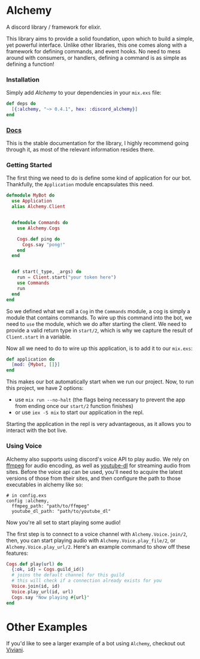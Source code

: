 # Alchemy

A discord library / framework for elixir.

This library aims to provide a solid foundation, upon which to build
a simple, yet powerful interface. Unlike other libraries, this one comes
along with a framework for defining commands, and event hooks. No need
to mess around with consumers, or handlers, defining a command is as simple
as defining a function!


### Installation
Simply add *Alchemy* to your dependencies in your `mix.exs` file:
```elixir
def deps do
  [{:alchemy, "~> 0.4.1", hex: :discord_alchemy}]
end
```

### [Docs](https://hexdocs.pm/discord_alchemy/0.2.0)

This is the stable documentation for the library, I highly recommend going
through it, as most of the relevant information resides there.


### Getting Started
The first thing we need to do is define some kind of application for our bot.
Thankfully, the `Application` module encapsulates this need.
```elixir
defmodule MyBot do
  use Application
  alias Alchemy.Client


  defmodule Commands do
    use Alchemy.Cogs

    Cogs.def ping do
      Cogs.say "pong!"
    end
  end


  def start(_type, _args) do
    run = Client.start("your token here")
    use Commands
    run
  end
end
```
So we defined what we call a `Cog` in the `Commands` module, a cog
is simply a module that contains commands. To wire up this command into the bot,
we need to `use` the module, which we do after starting the client. We need
to provide a valid return type in `start/2`, which is why we capture the result
of `Client.start` in a variable.

Now all we need to do to wire up this application, is to add it to our `mix.exs`:
```elixir
def application do
  [mod: {Mybot, []}]
end
```
This makes our bot automatically start when we run our project.
Now, to run this project, we have 2 options:
 - use `mix run --no-halt` (the flags being necessary to
   prevent the app from ending once our `start/2` function finishes)
 - or use `iex -S mix` to start our application in the repl.

Starting the application in the repl is very advantageous, as it allows
 you to interact with the bot live.

### Using Voice
Alchemy also supports using discord's voice API to play audio.
We rely on [ffmpeg](https://ffmpeg.org/) for audio encoding,
as well as [youtube-dl](https://rg3.github.io/youtube-dl/) for streaming
audio from sites. Before the voice api can be used, you'll need to acquire
the latest versions of those from their sites, and then configure the path
to those executables in alchemy like so:
```
# in config.exs
config :alchemy,
  ffmpeg_path: "path/to/ffmpeg"
  youtube_dl_path: "path/to/youtube_dl"
```

Now you're all set to start playing some audio!

The first step is to connect to a voice channel with `Alchemy.Voice.join/2`,
then, you can start playing audio with `Alchemy.Voice.play_file/2`,
or `Alchemy.Voice.play_url/2`. Here's an example command to show off these
features:
```elixir
Cogs.def play(url) do
  {:ok, id} = Cogs.guild_id()
  # joins the default channel for this guild
  # this will check if a connection already exists for you
  Voice.join(id, id)
  Voice.play_url(id, url)
  Cogs.say "Now playing #{url}"
end
```
# Other Examples
If you'd like to see a larger example of a bot using `Alchemy`,
checkout out [Viviani](https://github.com/cronokirby/viviani).
